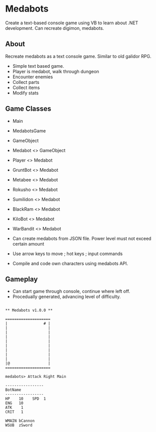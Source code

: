 # Medabots #
Create a text-based console game using VB to learn about .NET development.
Can recreate digimon, medabots.

## About ##
Recreate medabots as a text console game. Similar to old galidor RPG.
* Simple text based game.
* Player is medabot, walk through dungeon
* Encounter enemies
* Collect parts
* Collect items
* Modify stats

## Game Classes ##
* Main
* MedabotsGame
* GameObject

* Medabot <> GameObject
* Player <> Medabot

* GruntBot <> Medabot
* Metabee <> Medabot
* Rokusho <> Medabot
* Sumilidon <> Medabot
* BlackRam <> Medabot
* KiloBot <> Medabot
* WarBandit <> Medabot

* Can create medabots from JSON file. Power level must not exceed certain amount
* Use arrow keys to move ; hot keys ; input commands
* Compile and code own characters using medabots API. 

## Gameplay ##
* Can start game through console, continue where left off.
* Procedually generated, advancing level of difficulty.
```

** Medabots v1.0.0 **

====================
|                # |
|                  |
|                  |
|                  |
|                  |
|                  |
|                  |
|                  |
|                  |
|@                 |
====================

medabots> Attack Right Main

-----------------
BotName
-----------------
HP    10    SPD  1
ENG   10    
ATK    1
CRIT   1

WMAIN bCannon
WSUB  zSword
```
